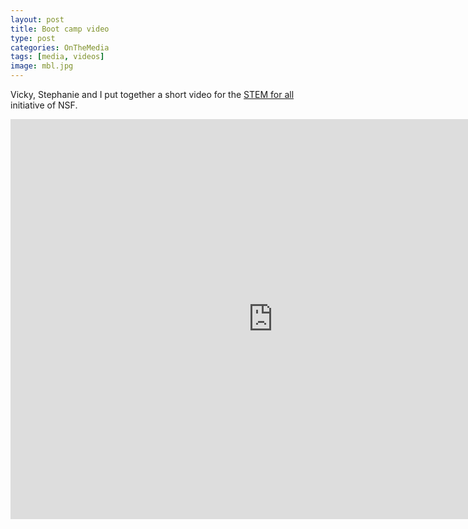 ```yaml
---
layout: post
title: Boot camp video
type: post
categories: OnTheMedia
tags: [media, videos]
image: mbl.jpg
---
```


Vicky, Stephanie and I put together a short video for the [STEM for all](https://stemforall2019.videohall.com) initiative of NSF.

<iframe width="840" height="640" src="https://player.vimeo.com/video/331333174" frameborder="0" allowfullscreen></iframe>



